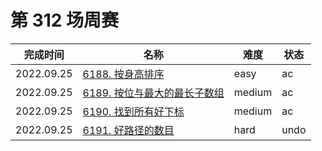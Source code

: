# 第 312 场周赛

**完成时间**|**名称**|**难度**|**状态**
------------|--------|--------|--------
2022.09.25|[6188. 按身高排序](./6188.%20按身高排序)|easy|ac
2022.09.25|[6189. 按位与最大的最长子数组](./6189.%20按位与最大的最长子数组)|medium|ac
2022.09.25|[6190. 找到所有好下标](./6190.%20找到所有好下标)|medium|ac
2022.09.25|[6191. 好路径的数目](./6191.%20好路径的数目)|hard|undo
